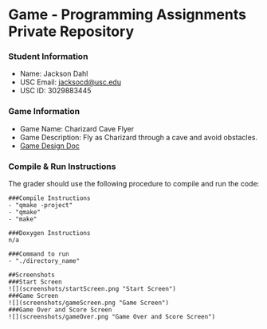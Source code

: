 # Game - Programming Assignments Private Repository
### Student Information
  + Name: Jackson Dahl
  + USC Email: jacksocd@usc.edu
  + USC ID: 3029883445

### Game Information
  + Game Name: Charizard Cave Flyer
  + Game Description: Fly as Charizard through a cave and avoid obstacles.
  + [Game Design Doc](GameDesignDoc.md)


### Compile & Run Instructions
The grader should use the following procedure to compile and run the code:
```shell
###Compile Instructions
- "qmake -project"
- "qmake"
- "make"

###Doxygen Instructions
n/a

###Command to run
- "./directory_name"

##Screenshots
###Start Screen
![](screenshots/startScreen.png "Start Screen")
###Game Screen
![](screenshots/gameScreen.png "Game Screen")
###Game Over and Score Screen
![](screenshots/gameOver.png "Game Over and Score Screen")


